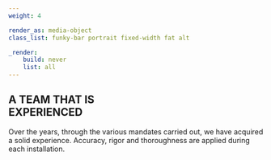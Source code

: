```yaml
---
weight: 4

render_as: media-object
class_list: funky-bar portrait fixed-width fat alt

_render:
    build: never
    list: all
---
```


## A TEAM THAT IS<br>EXPERIENCED

Over the years, through the various mandates carried out, we have acquired a solid experience. Accuracy, rigor and thoroughness are applied during each installation.

